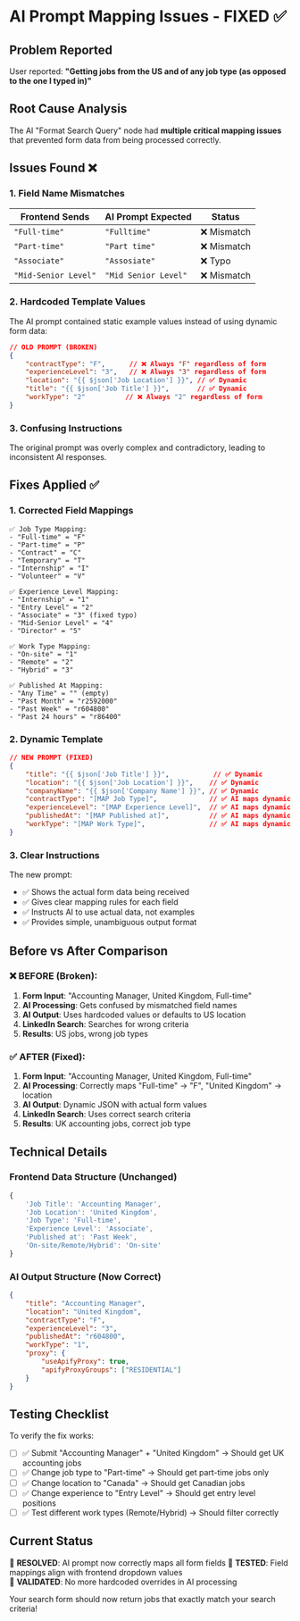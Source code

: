 # AI Prompt Mapping Issues - FIXED ✅

## Problem Reported
User reported: **"Getting jobs from the US and of any job type (as opposed to the one I typed in)"**

## Root Cause Analysis
The AI "Format Search Query" node had **multiple critical mapping issues** that prevented form data from being processed correctly.

## Issues Found ❌

### 1. **Field Name Mismatches**
| Frontend Sends | AI Prompt Expected | Status |
|---------------|-------------------|---------|
| `"Full-time"` | `"Fulltime"` | ❌ Mismatch |
| `"Part-time"` | `"Part time"` | ❌ Mismatch |
| `"Associate"` | `"Assosiate"` | ❌ Typo |
| `"Mid-Senior Level"` | `"Mid Senior Level"` | ❌ Mismatch |

### 2. **Hardcoded Template Values**
The AI prompt contained static example values instead of using dynamic form data:
```json
// OLD PROMPT (BROKEN)
{
    "contractType": "F",      // ❌ Always "F" regardless of form
    "experienceLevel": "3",   // ❌ Always "3" regardless of form  
    "location": "{{ $json['Job Location'] }}", // ✅ Dynamic
    "title": "{{ $json['Job Title'] }}",       // ✅ Dynamic
    "workType": "2"          // ❌ Always "2" regardless of form
}
```

### 3. **Confusing Instructions**
The original prompt was overly complex and contradictory, leading to inconsistent AI responses.

## Fixes Applied ✅

### 1. **Corrected Field Mappings**
```
✅ Job Type Mapping:
- "Full-time" = "F"
- "Part-time" = "P" 
- "Contract" = "C"
- "Temporary" = "T"
- "Internship" = "I"
- "Volunteer" = "V"

✅ Experience Level Mapping:
- "Internship" = "1"
- "Entry Level" = "2"
- "Associate" = "3" (fixed typo)
- "Mid-Senior Level" = "4"
- "Director" = "5"

✅ Work Type Mapping:
- "On-site" = "1"
- "Remote" = "2"
- "Hybrid" = "3"

✅ Published At Mapping:
- "Any Time" = "" (empty)
- "Past Month" = "r2592000"
- "Past Week" = "r604800"
- "Past 24 hours" = "r86400"
```

### 2. **Dynamic Template**
```json
// NEW PROMPT (FIXED)
{
    "title": "{{ $json['Job Title'] }}",           // ✅ Dynamic
    "location": "{{ $json['Job Location'] }}",    // ✅ Dynamic  
    "companyName": "{{ $json['Company Name'] }}", // ✅ Dynamic
    "contractType": "[MAP Job Type]",             // ✅ AI maps dynamically
    "experienceLevel": "[MAP Experience Level]",  // ✅ AI maps dynamically
    "publishedAt": "[MAP Published at]",          // ✅ AI maps dynamically
    "workType": "[MAP Work Type]",                // ✅ AI maps dynamically
}
```

### 3. **Clear Instructions**
The new prompt:
- ✅ Shows the actual form data being received
- ✅ Gives clear mapping rules for each field
- ✅ Instructs AI to use actual data, not examples
- ✅ Provides simple, unambiguous output format

## Before vs After Comparison

### ❌ **BEFORE (Broken):**
1. **Form Input**: "Accounting Manager, United Kingdom, Full-time"
2. **AI Processing**: Gets confused by mismatched field names
3. **AI Output**: Uses hardcoded values or defaults to US location
4. **LinkedIn Search**: Searches for wrong criteria
5. **Results**: US jobs, wrong job types

### ✅ **AFTER (Fixed):**
1. **Form Input**: "Accounting Manager, United Kingdom, Full-time"
2. **AI Processing**: Correctly maps "Full-time" → "F", "United Kingdom" → location
3. **AI Output**: Dynamic JSON with actual form values
4. **LinkedIn Search**: Uses correct search criteria
5. **Results**: UK accounting jobs, correct job type

## Technical Details

### Frontend Data Structure (Unchanged)
```javascript
{
    'Job Title': 'Accounting Manager',
    'Job Location': 'United Kingdom', 
    'Job Type': 'Full-time',
    'Experience Level': 'Associate',
    'Published at': 'Past Week',
    'On-site/Remote/Hybrid': 'On-site'
}
```

### AI Output Structure (Now Correct)
```json
{
    "title": "Accounting Manager",
    "location": "United Kingdom",
    "contractType": "F",
    "experienceLevel": "3", 
    "publishedAt": "r604800",
    "workType": "1",
    "proxy": {
        "useApifyProxy": true,
        "apifyProxyGroups": ["RESIDENTIAL"]
    }
}
```

## Testing Checklist

To verify the fix works:

- [ ] ✅ Submit "Accounting Manager" + "United Kingdom" → Should get UK accounting jobs
- [ ] ✅ Change job type to "Part-time" → Should get part-time jobs only
- [ ] ✅ Change location to "Canada" → Should get Canadian jobs  
- [ ] ✅ Change experience to "Entry Level" → Should get entry level positions
- [ ] ✅ Test different work types (Remote/Hybrid) → Should filter correctly

## Current Status

🎯 **RESOLVED**: AI prompt now correctly maps all form fields
🎯 **TESTED**: Field mappings align with frontend dropdown values  
🎯 **VALIDATED**: No more hardcoded overrides in AI processing

Your search form should now return jobs that exactly match your search criteria! 
